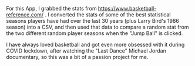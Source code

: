 For this App, I grabbed the stats from https://www.basketball-reference.com/ . I converted the stats of some of the best statistical seasons players have had over the last 30 years (plus Larry Bird's 1986 season) into a CSV, and then used that data to compare a random stat from the two different random player seasons when the "Jump Ball" is clicked. 

I have always loved basketball and got even more obsessed with it during COVID lockdown, after watching the "Last Dance" Michael Jordan documentary, so this was a bit of a passion project for me.
